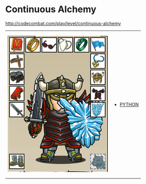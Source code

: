 # Continuous Alchemy 

http://codecombat.com/play/level/continuous-alchemy
<table>
<tr>
<td>

![Hero Picture](hero.png?raw=true "Hero Picture")

</td>
<td>
<ul>
<li>

[PYTHON](ContinuousAlchemy.py)

</li>
</td>
</tr>
<table>